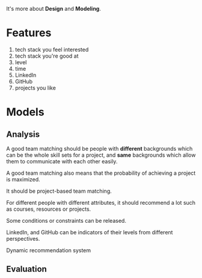 It's more about __Design__ and __Modeling__.

# Features

1. tech stack you feel interested
2. tech stack you're good at
3. level
4. time
5. LinkedIn
6. GitHub
7. projects you like

# Models

## Analysis

A good team matching should be people with __different__ backgrounds which can be the whole skill sets for a project, and __same__ backgrounds which allow them to communicate with each other easily.

A good team matching also means that the probability of achieving a project is maximized.

It should be project-based team matching.

For different people with different attributes, it should recommend a lot such as courses, resources or projects.

Some conditions or constraints can be released.

LinkedIn, and GitHub can be  indicators of their levels from different perspectives.

Dynamic recommendation system



## Evaluation
